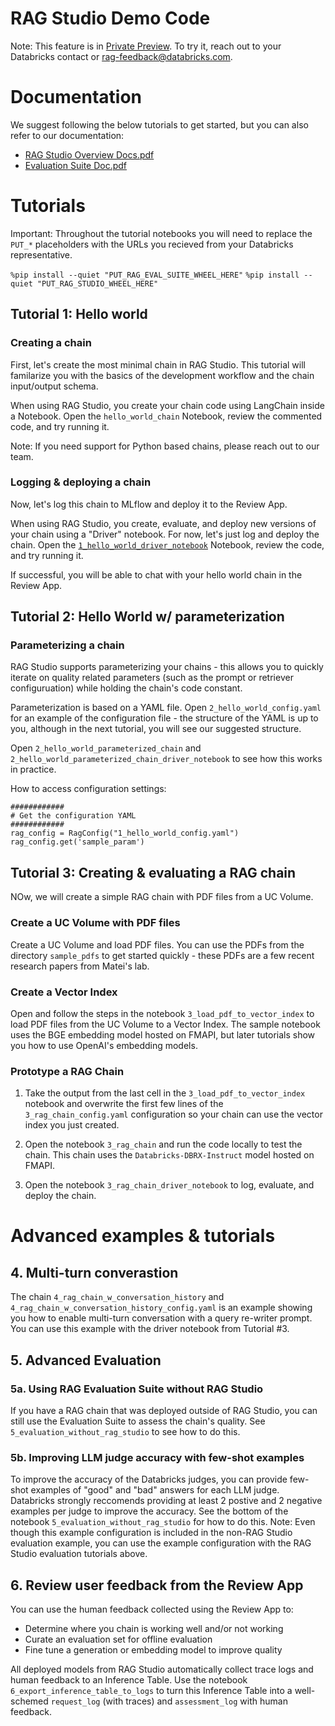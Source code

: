 # RAG Studio Demo Code

Note: This feature is in [Private Preview](https://docs.databricks.com/en/release-notes/release-types.html). To try it, reach out to your Databricks contact or [rag-feedback@databricks.com](mailto:rag-feedback@databricks.com).

# Documentation

We suggest following the below tutorials to get started, but you can also refer to our documentation:
- [RAG Studio Overview Docs.pdf](<RAG Studio Overview Docs.pdf>)
- [Evaluation Suite Doc.pdf](<Evaluation Suite Doc.pdf>)

# Tutorials

Important: Throughout the tutorial notebooks you will need to replace the `PUT_*` placeholders with the URLs you recieved from your Databricks representative.

`%pip install --quiet "PUT_RAG_EVAL_SUITE_WHEEL_HERE"`
`%pip install --quiet "PUT_RAG_STUDIO_WHEEL_HERE"`

## Tutorial 1: Hello world

### Creating a chain
First, let's create the most minimal chain in RAG Studio.  This tutorial will familarize you with the basics of the development workflow and the chain input/output schema.

When using RAG Studio, you create your chain code using LangChain inside a Notebook.  Open the `hello_world_chain` Notebook, review the commented code, and try running it.

Note: If you need support for Python based chains, please reach out to our team.

### Logging & deploying a chain

Now, let's log this chain to MLflow and deploy it to the Review App.

When using RAG Studio, you create, evaluate, and deploy new versions of your chain using a "Driver" notebook.  For now, let's just log and deploy the chain.  Open the [`1_hello_world_driver_notebook`](M1_Sample_Code/1_hello_world_driver_notebook.py) Notebook, review the code, and try running it.

If successful, you will be able to chat with your hello world chain in the Review App.

## Tutorial 2: Hello World w/ parameterization

### Parameterizing a chain

RAG Studio supports parameterizing your chains - this allows you to quickly iterate on quality related parameters (such as the prompt or retriever configuruation) while holding the chain's code constant.

Parameterization is based on a YAML file.  Open `2_hello_world_config.yaml` for an example of the configuration file - the structure of the YAML is up to you, although in the next tutorial, you will see our suggested structure.

Open `2_hello_world_parameterized_chain` and `2_hello_world_parameterized_chain_driver_notebook` to see how this works in practice.

How to access configuration settings:
```
############
# Get the configuration YAML
############
rag_config = RagConfig("1_hello_world_config.yaml")
rag_config.get('sample_param')
```

## Tutorial 3: Creating & evaluating a RAG chain

NOw, we will create a simple RAG chain with PDF files from a UC Volume.  

### Create a UC Volume with PDF files

Create a UC Volume and load PDF files.  You can use the PDFs from the directory `sample_pdfs` to get started quickly - these PDFs are a few recent research papers from Matei's lab.

### Create a Vector Index

Open and follow the steps in the notebook `3_load_pdf_to_vector_index` to load PDF files from the UC Volume to a Vector Index.  The sample notebook uses the BGE embedding model hosted on FMAPI, but later tutorials show you how to use OpenAI's embedding models.

### Prototype a RAG Chain

1. Take the output from the last cell in the `3_load_pdf_to_vector_index` notebook and overwrite the first few lines of the `3_rag_chain_config.yaml` configuration so your chain can use the vector index you just created.

2. Open the notebook `3_rag_chain` and run the code locally to test the chain.  This chain uses the `Databricks-DBRX-Instruct` model hosted on FMAPI.

3. Open the notebook `3_rag_chain_driver_notebook` to log, evaluate, and deploy the chain.

# Advanced examples & tutorials

## 4. Multi-turn converastion

The chain `4_rag_chain_w_conversation_history` and `4_rag_chain_w_conversation_history_config.yaml` is an example showing you how to enable multi-turn conversation with a query re-writer prompt.  You can use this example with the driver notebook from Tutorial #3.

## 5. Advanced Evaluation
### 5a. Using RAG Evaluation Suite without RAG Studio

If you have a RAG chain that was deployed outside of RAG Studio, you can still use the Evaluation Suite to assess the chain's quality.  See `5_evaluation_without_rag_studio` to see how to do this.

### 5b. Improving LLM judge accuracy with few-shot examples

To improve the accuracy of the Databricks judges, you can provide few-shot examples of "good" and "bad" answers for each LLM judge.  Databricks strongly reccomends providing at least 2 postive and 2 negative examples per judge to improve the accuracy.  See the bottom of the notebook `5_evaluation_without_rag_studio` for how to do this.  Note: Even though this example configuration is included in the non-RAG Studio evaluation example, you can use the example configuration with the RAG Studio evaluation tutorials above.

## 6. Review user feedback from the Review App

You can use the human feedback collected using the Review App to:
- Determine where you chain is working well and/or not working
- Curate an evaluation set for offline evaluation
- Fine tune a generation or embedding model to improve quality

All deployed models from RAG Studio automatically collect trace logs and human feedback to an Inference Table.  Use the notebook `6_export_inference_table_to_logs` to turn this Inference Table into a well-schemed `request_log` (with traces) and `assessment_log` with human feedback.
